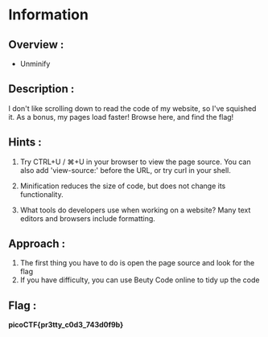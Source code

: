 # Information

## Overview :

* Unminify

## Description :

I don't like scrolling down to read the code of my website, so I've squished it. As a bonus, my pages load faster! Browse here, and find the flag!

## Hints :

1. Try CTRL+U / ⌘+U in your browser to view the page source. You can also add 'view-source:' before the URL, or try curl <URL> in your shell.

2. Minification reduces the size of code, but does not change its functionality.
   
3. What tools do developers use when working on a website? Many text editors and browsers include formatting.

## Approach :

1. The first thing you have to do is open the page source and look for the flag
2. If you have difficulty, you can use Beuty Code online to tidy up the code

## Flag : 

**picoCTF{pr3tty_c0d3_743d0f9b}**
